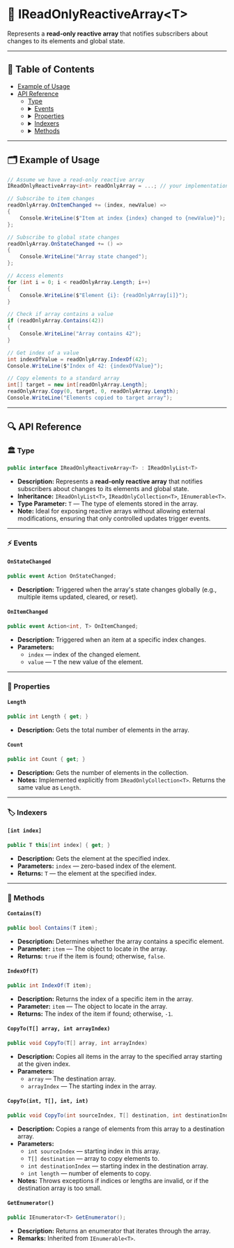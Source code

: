 # 🧩 IReadOnlyReactiveArray&lt;T&gt;

Represents a **read-only reactive array** that notifies subscribers about changes to its elements and
global state.

---

## 📑 Table of Contents

<ul>
  <li><a href="#-example-of-usage">Example of Usage</a></li>
  <li>
    <a href="#-api-reference">API Reference</a>
    <ul>
      <li><a href="#-type">Type</a></li>
      <li>
        <details>
          <summary><a href="#-events">Events</a></summary>
          <ul>
            <li><a href="#onstatechanged">OnStateChanged</a></li>
            <li><a href="#onitemchanged">OnItemChanged</a></li>
          </ul>
        </details>
      </li>
      <li>
        <details>
          <summary><a href="#-properties">Properties</a></summary>
          <ul>
            <li><a href="#length">Length</a></li>
            <li><a href="#count">Count</a></li>
          </ul>
        </details>
      </li>
      <li>
        <details>
          <summary><a href="#-indexers">Indexers</a></summary>
          <ul>
            <li><a href="#int-index">[int index]</a></li>
          </ul>
        </details>
      </li>
      <li>
        <details>
          <summary><a href="#-methods">Methods</a></summary>
          <ul>
            <li><a href="#containst">Contains(T)</a></li>
            <li><a href="#indexoft">IndexOf(T)</a></li>
            <li><a href="#copytot-int">CopyTo(T[], int)</a></li>
            <li><a href="#copytot-array-int-arrayindex">CopyTo(int, T[], int, int)</a></li>
            <li><a href="#getenumerator">GetEnumerator()</a></li>
          </ul>
        </details>
      </li>
    </ul>
  </li>
</ul>

<!--

- [Example of Usage](#-example-of-usage)
- [API Reference](#-api-reference)
    - [Type](#-type)
    - [Events](#-events)
        - [OnStateChanged](#onstatechanged)
        - [OnItemChanged](#onitemchanged)
    - [Properties](#-properties)
        - [Length](#length)
        - [Count](#count)
    - [Indexers](#-indexers)
        - [[int index]](#int-index)
    - [Methods](#-methods)
        - [Contains(T)](#containst)
        - [IndexOf(T)](#indexoft)
        - [CopyTo(T[], int)](#copytot-int)
        - [CopyTo(int, T[], int, int)](#copytot-array-int-arrayindex)
        - [GetEnumerator()](#getenumerator)
-->
---

## 🗂 Example of Usage

```csharp
// Assume we have a read-only reactive array
IReadOnlyReactiveArray<int> readOnlyArray = ...; // your implementation

// Subscribe to item changes
readOnlyArray.OnItemChanged += (index, newValue) =>
{
    Console.WriteLine($"Item at index {index} changed to {newValue}");
};

// Subscribe to global state changes
readOnlyArray.OnStateChanged += () =>
{
    Console.WriteLine("Array state changed");
};

// Access elements
for (int i = 0; i < readOnlyArray.Length; i++)
{
    Console.WriteLine($"Element {i}: {readOnlyArray[i]}");
}

// Check if array contains a value
if (readOnlyArray.Contains(42))
{
    Console.WriteLine("Array contains 42");
}

// Get index of a value
int indexOfValue = readOnlyArray.IndexOf(42);
Console.WriteLine($"Index of 42: {indexOfValue}");

// Copy elements to a standard array
int[] target = new int[readOnlyArray.Length];
readOnlyArray.Copy(0, target, 0, readOnlyArray.Length);
Console.WriteLine("Elements copied to target array");
```

---

## 🔍 API Reference

### 🏛️ Type <div id="-type"></div>

```csharp
public interface IReadOnlyReactiveArray<T> : IReadOnlyList<T>
```

- **Description:** Represents a **read-only reactive array** that notifies subscribers about changes to its elements and
  global state.
- **Inheritance:** `IReadOnlyList<T>`, `IReadOnlyCollection<T>`, `IEnumerable<T>`.
- **Type Parameter:** `T` — The type of elements stored in the array.
- **Note:** Ideal for exposing reactive arrays without allowing external modifications, ensuring that only controlled
  updates trigger events.

---

### ⚡ Events

#### `OnStateChanged`

```csharp
public event Action OnStateChanged;
```

- **Description:** Triggered when the array's state changes globally (e.g., multiple items updated, cleared, or reset).

#### `OnItemChanged`

```csharp
public event Action<int, T> OnItemChanged;
```

- **Description:** Triggered when an item at a specific index changes.
- **Parameters:**
    - `index` — index of the changed element.
    - `value` — `T` the new value of the element.

---

### 🔑 Properties

#### `Length`

```csharp
public int Length { get; }
```

- **Description:** Gets the total number of elements in the array.

#### `Count`

```csharp
public int Count { get; }
```

- **Description:** Gets the number of elements in the collection.
- **Notes:** Implemented explicitly from `IReadOnlyCollection<T>`. Returns the same value as `Length`.

---

### 🏷️ Indexers

#### `[int index]`

```csharp
public T this[int index] { get; }
```

- **Description:** Gets the element at the specified index.
- **Parameters:** `index` — zero-based index of the element.
- **Returns:** `T` — the element at the specified index.

---

### 🏹 Methods

#### `Contains(T)`

```csharp
public bool Contains(T item);
```

- **Description:** Determines whether the array contains a specific element.
- **Parameter:** `item` — The object to locate in the array.
- **Returns:** `true` if the item is found; otherwise, `false`.

#### `IndexOf(T)`

```csharp
public int IndexOf(T item);
```

- **Description:** Returns the index of a specific item in the array.
- **Parameter:** `item` — The object to locate in the array.
- **Returns:** The index of the item if found; otherwise, `-1`.

#### `CopyTo(T[] array, int arrayIndex)`

```csharp
public void CopyTo(T[] array, int arrayIndex)
```

- **Description:** Copies all items in the array to the specified array starting at the given index.
- **Parameters:**
    - `array` — The destination array.
    - `arrayIndex` — The starting index in the array.

#### `CopyTo(int, T[], int, int)`

```csharp
public void CopyTo(int sourceIndex, T[] destination, int destinationIndex, int length);
```

- **Description:** Copies a range of elements from this array to a destination array.
- **Parameters:**
    - `int sourceIndex` — starting index in this array.
    - `T[] destination` — array to copy elements to.
    - `int destinationIndex` — starting index in the destination array.
    - `int length` — number of elements to copy.
- **Notes:** Throws exceptions if indices or lengths are invalid, or if the destination array is too small.

#### `GetEnumerator()`

```csharp
public IEnumerator<T> GetEnumerator();
```

- **Description:** Returns an enumerator that iterates through the array.
- **Remarks:** Inherited from `IEnumerable<T>`.